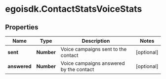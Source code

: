 # egoisdk.ContactStatsVoiceStats

## Properties

Name | Type | Description | Notes
------------ | ------------- | ------------- | -------------
**sent** | **Number** | Voice campaigns sent to the contact | [optional] 
**answered** | **Number** | Voice campaigns answered by the contact | [optional] 


